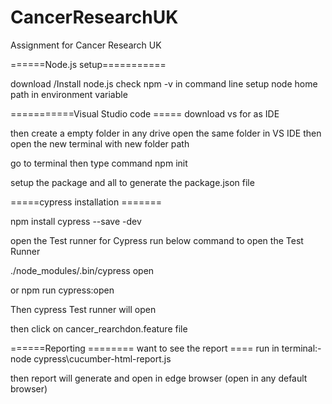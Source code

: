 # CancerResearchUK
Assignment for Cancer Research UK

======Node.js setup===========

download /Install node.js
check npm -v in command line
setup node home path in environment variable

===========Visual Studio code =====
download vs for as IDE

then create a empty folder in any drive
open the same folder in VS IDE
then open the new terminal with new folder path

go to terminal then type command npm init

setup the package and all to generate the package.json file


=====cypress installation =======

npm install cypress --save -dev

open the Test runner for Cypress run below command to open the Test Runner

./node_modules/.bin/cypress open

or npm run cypress:open

Then cypress Test runner will open

then click on cancer_rearchdon.feature  file

======Reporting ======== want to see the report ====
run in terminal:- node cypress\cucumber-html-report.js

then report will generate and open in edge browser (open in any default browser)

